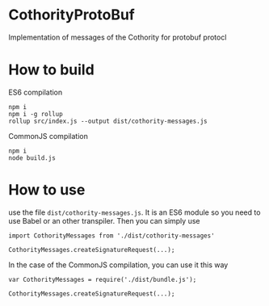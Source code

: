 # CothorityProtoBuf
Implementation of messages of the Cothority for protobuf protocl

# How to build #

ES6 compilation
```
npm i
npm i -g rollup
rollup src/index.js --output dist/cothority-messages.js
```

CommonJS compilation
````
npm i
node build.js
````


# How to use #

use the file `dist/cothority-messages.js`. It is an ES6 module so you need to use Babel or an other transpiler. Then
you can simply use
```
import CothorityMessages from './dist/cothority-messages'

CothorityMessages.createSignatureRequest(...);
```

In the case of the CommonJS compilation, you can use it this way
````
var CothorityMessages = require('./dist/bundle.js');

CothorityMessages.createSignatureRequest(...);
````